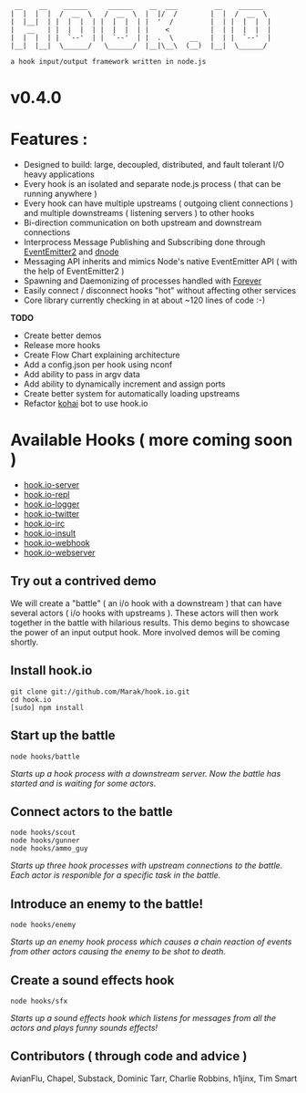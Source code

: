 
     __    __    ______     ______    __  ___         __    ______   
    |  |  |  |  /  __  \   /  __  \  |  |/  /        |  |  /  __  \  
    |  |__|  | |  |  |  | |  |  |  | |  '  /         |  | |  |  |  | 
    |   __   | |  |  |  | |  |  |  | |    <          |  | |  |  |  | 
    |  |  |  | |  `--'  | |  `--'  | |  .  \    __   |  | |  `--'  | 
    |__|  |__|  \______/   \______/  |__|\__\  (__)  |__|  \______/  

    a hook input/output framework written in node.js 
    
# v0.4.0

# Features :

- Designed to build: large, decoupled, distributed, and fault tolerant I/O heavy applications
- Every hook is an isolated and separate node.js process ( that can be running anywhere )
- Every hook can have multiple upstreams ( outgoing client connections ) and multiple downstreams ( listening servers ) to other hooks
- Bi-direction communication on both upstream and downstream connections
- Interprocess Message Publishing and Subscribing done through [EventEmitter2](https://github.com/hij1nx/EventEmitter2) and [dnode](http://github.com/SubStack/dnode)
- Messaging API inherits and mimics Node's native EventEmitter API ( with the help of EventEmitter2 )
- Spawning and Daemonizing of processes handled with [Forever](https://github.com/indexzero/forever)
- Easily connect / disconnect hooks "hot" without affecting other services
- Core library currently checking in at about ~120 lines of code :-)

**TODO**

 - Create better demos
 - Release more hooks
 - Create Flow Chart explaining architecture
 - Add a config.json per hook using nconf
 - Add ability to pass in argv data
 - Add ability to dynamically increment and assign ports
 - Create better system for automatically loading upstreams
 - Refactor [kohai](http://github.com/nodejitsu/kohai) bot to use hook.io
 
# Available Hooks ( more coming soon )

  - [hook.io-server](http://github.com/marak/hook.io-server)
  - [hook.io-repl](http://github.com/marak/hook.io-repl)
  - [hook.io-logger](http://github.com/marak/hook.io-logger)
  - [hook.io-twitter](http://github.com/marak/hook.io-twitter)
  - [hook.io-irc](http://github.com/marak/hook.io-irc)
  - [hook.io-insult](http://github.com/marak/hook.io-insult)
  - [hook.io-webhook](http://github.com/marak/hook.io-webhook)
  - [hook.io-webserver](http://github.com/marak/hook.io-webserver)

 
## Try out a contrived demo 

We will create a "battle" ( an i/o hook with a downstream ) that can have several actors ( i/o hooks with upstreams ). These actors will then work together in the battle with hilarious results. This demo begins to showcase the power of an input output hook. More involved demos will be coming shortly. 

## Install hook.io

    git clone git://github.com/Marak/hook.io.git
    cd hook.io
    [sudo] npm install
    
## Start up the battle

    node hooks/battle
    
*Starts up a hook process with a downstream server. Now the battle has started and is waiting for some actors.*


## Connect actors to the battle

    node hooks/scout
    node hooks/gunner
    node hooks/ammo_guy

*Starts up three hook processes with upstream connections to the battle. Each actor is responible for a specific task in the battle.*

## Introduce an enemy to the battle!

    node hooks/enemy
   
*Starts up an enemy hook process which causes a chain reaction of events from other actors causing the enemy to be shot to death.*


## Create a sound effects hook

    node hooks/sfx
   
*Starts up a sound effects hook which listens for messages from all the actors and plays funny sounds effects!*



    
## Contributors ( through code and advice )

AvianFlu, Chapel, Substack, Dominic Tarr, Charlie Robbins, h1jinx, Tim Smart
